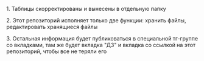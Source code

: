 <p>1. Таблицы скорректированы и вынесены в отдельную папку</p>
<p>2. Этот репозиторий исполняет только две функции: хранить файлы, редактировать хранящиеся файлы</p>
<p>3. Остальная информация будет публиковаться в специальной тг-группе со вкладками, там же будет вкладка "ДЗ" и вкладка со ссылкой на этот репозиторий, чтобы все не теряли его</p>

